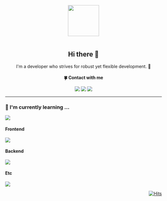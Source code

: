 <div id="header" align="center">
     <img src="https://media.giphy.com/media/CEHtFH3rJ6xdhBUKIT/giphy.gif" width="100"/>
</div>

<br/>


<div align="center">
     <h2>Hi there 👋</h2>
     <p>I'm a developer who strives for robust yet flexible development. 🚀</p>
     <h4>🍀 Contact with me</h5>
     <p>
          <a href="mailto:yskwon0619@gmail.com" target="_blank"><img src="https://img.shields.io/badge/GMAIL-EA4335?logo=Gmail&logoColor=white"/></a>
          <a href="https://www.linkedin.com/in/yongsu-kwon-a49301239/" target="_blank"><img src="https://img.shields.io/badge/LINKEDIN-0A66C2?logo=Linkedin&logoColor=white"/></a>
<!--           <a href="https://productive-mouse-8a1.notion.site/d4e25e1c23fa4640b609c402954d9e72?pvs=4" target="_blank"><img src="https://img.shields.io/badge/NOTION-FFFFFF?logo=Notion&logoColor=black"/></a> -->
          <a href="https://ditto-dev.tistory.com" target="_blank"><img src="https://img.shields.io/badge/-TECHBLOG-EA4335?logo=tistory&logoColor=white&link=https://ditto-dev.tistory.com"/></a>
     </p>
</div>
<hr/>
<div>
     <h3>🌱  I'm currently learning ...</h4>
     <p>
         <img src="https://skillicons.dev/icons?i=mysql,go,django" />
     </p>
</div>
<div>
     <h4>Frontend</h4>
     <p>
         <img src="https://skillicons.dev/icons?i=scss,javascript,typescript,vue,nuxt" />
     </p>
</div>

<div>
     <h4>Backend</h4>
     <p>
         <img src="https://skillicons.dev/icons?i=java,spring" />
     </p>
</div>

<div>
     <h4>Etc</h4>
     <p>
         <img src="https://skillicons.dev/icons?i=python,git,github" />
     </p>
</div>


<div align="right">

   [![Hits](https://hits.seeyoufarm.com/api/count/incr/badge.svg?url=https%3A%2F%2Fgithub.com%2FDevFrog92&count_bg=%2379C83D&title_bg=%23555555&icon=&icon_color=%23E7E7E7&title=hits&edge_flat=false)](https://hits.seeyoufarm.com)
</div>
